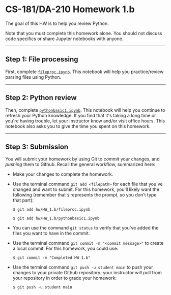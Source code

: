 # CS-181/DA-210 Homework 1.b

The goal of this HW is to help you review Python.

Note that you must complete this homework alone.  You should not discuss code specifics or share Jupyter notebooks with anyone.

---

## Step 1: File processing

First, complete [`fileproc.ipynb`](fileproc.ipynb).  This notebook will help you practice/review parsing files using Python.

---

## Step 2: Python review

Then, complete [`pythonbasic1.ipynb`](pythonbasic1.ipynb).  This notebook will help you continue to refresh your Python knowledge.  If you find that it's taking a long time or you're having trouble, let your instructor know and/or visit office hours.  This notebook also asks you to give the time you spent on this homework.

---

## Step 3: Submission

You will submit your homework by using Git to *commit* your changes, and *pushing* them to Github.  Recall the general workflow, summarized here:

- Make your changes to complete the homework.

- Use the terminal command `git add <filepath>` for each file that you've changed and want to submit.  For this homework, you'll likely want the following (remember that `$` represents the prompt, so you don't type that part):

    ```
    $ git add hw/HW_1.b/fileproc.ipynb

    $ git add hw/HW_1.b/pythonbasic1.ipynb
    ```

- You can use the command `git status` to verify that you've added the files you want to have in the commit.

- Use the terminal command `git commit -m "<commit message>"` to create a local commit.  For this homework, you could use:

    ```
    $ git commit -m "Completed HW 1.b"
    ```

- Use the terminal command `git push -u student main` to push your changes to your private Github repository; your instructor will pull from your repository in order to grade your homework:

    ```
    $ git push -u student main
    ```